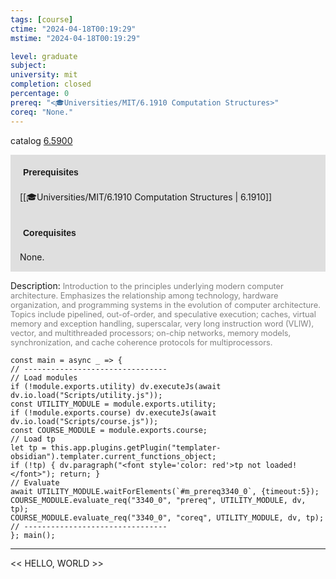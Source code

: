 ```yaml
---
tags: [course]
ctime: "2024-04-18T00:19:29"
mstime: "2024-04-18T00:19:29"

level: graduate
subject: 
university: mit
completion: closed
percentage: 0
prereq: "<🎓Universities/MIT/6.1910 Computation Structures>"
coreq: "None."
---
```


catalog [6.5900](http://student.mit.edu/catalog/m6a.html#6.5900)

<span style="display: block; padding: 15px; background-color: rgb(100, 100, 100, 0.2);"><font id="m_prereq3340_0" style="display: block; font-family: Arial, sans-serif; font-weight: bold; padding: 5px">Prerequisites</font><br><span id="prereq3340_0">[[🎓Universities/MIT/6.1910 Computation Structures | 6.1910]]</span></span>
<span style="display: block; padding: 15px; background-color: rgb(100, 100, 100, 0.2);"><font id="m_coreq3340_0" style="display: block; font-family: Arial, sans-serif; font-weight: bold; padding: 5px">Corequisites</font><br><span id="coreq3340_0">None.</span></span>

<font style="">Description:</font>
<font style="color: grey; font-size: 0.8rem;">Introduction to the principles underlying modern computer architecture. Emphasizes the relationship among technology, hardware organization, and programming systems in the evolution of computer architecture. Topics include pipelined, out-of-order, and speculative execution; caches, virtual memory and exception handling, superscalar, very long instruction word (VLIW), vector, and multithreaded processors; on-chip networks, memory models, synchronization, and cache coherence protocols for multiprocessors.</font>

```dataviewjs
const main = async _ => {
// --------------------------------
// Load modules
if (!module.exports.utility) dv.executeJs(await dv.io.load("Scripts/utility.js"));
const UTILITY_MODULE = module.exports.utility;
if (!module.exports.course) dv.executeJs(await dv.io.load("Scripts/course.js"));
const COURSE_MODULE = module.exports.course;
// Load tp
let tp = this.app.plugins.getPlugin("templater-obsidian").templater.current_functions_object;
if (!tp) { dv.paragraph("<font style='color: red'>tp not loaded!</font>"); return; }
// Evaluate
await UTILITY_MODULE.waitForElements(`#m_prereq3340_0`, {timeout:5});
COURSE_MODULE.evaluate_req("3340_0", "prereq", UTILITY_MODULE, dv, tp);
COURSE_MODULE.evaluate_req("3340_0", "coreq", UTILITY_MODULE, dv, tp);
// --------------------------------
}; main();
```

---

<< HELLO, WORLD >>
